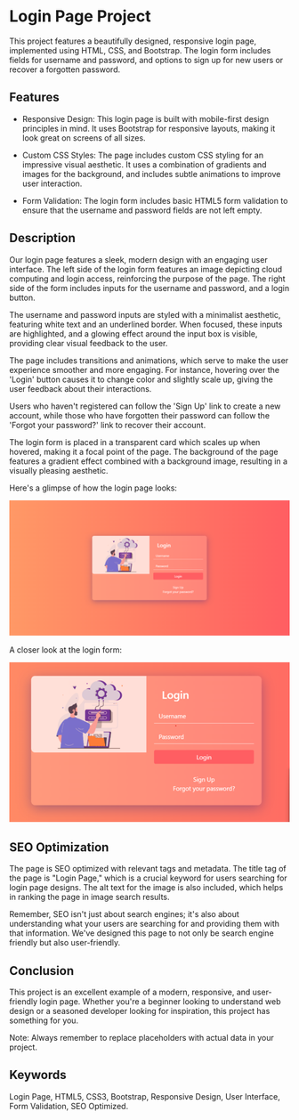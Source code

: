 # Login Page Project
This project features a beautifully designed, responsive login page, implemented using HTML, CSS, and Bootstrap. The login form includes fields for username and password, and options to sign up for new users or recover a forgotten password.

## Features

* Responsive Design: This login page is built with mobile-first design principles in mind. It uses Bootstrap for responsive layouts, making it look great on screens of all sizes.

* Custom CSS Styles: The page includes custom CSS styling for an impressive visual aesthetic. It uses a combination of gradients and images for the background, and includes subtle animations to improve user interaction.

* Form Validation: The login form includes basic HTML5 form validation to ensure that the username and password fields are not left empty.

## Description
Our login page features a sleek, modern design with an engaging user interface. The left side of the login form features an image depicting cloud computing and login access, reinforcing the purpose of the page. The right side of the form includes inputs for the username and password, and a login button.

The username and password inputs are styled with a minimalist aesthetic, featuring white text and an underlined border. When focused, these inputs are highlighted, and a glowing effect around the input box is visible, providing clear visual feedback to the user.

The page includes transitions and animations, which serve to make the user experience smoother and more engaging. For instance, hovering over the 'Login' button causes it to change color and slightly scale up, giving the user feedback about their interactions.

Users who haven't registered can follow the 'Sign Up' link to create a new account, while those who have forgotten their password can follow the 'Forgot your password?' link to recover their account.

The login form is placed in a transparent card which scales up when hovered, making it a focal point of the page. The background of the page features a gradient effect combined with a background image, resulting in a visually pleasing aesthetic.

Here's a glimpse of how the login page looks:

![My Image](LoginPage.png)

A closer look at the login form:

![My Image](CloseUp.png)

## SEO Optimization
The page is SEO optimized with relevant tags and metadata. The title tag of the page is "Login Page," which is a crucial keyword for users searching for login page designs. The alt text for the image is also included, which helps in ranking the page in image search results.

Remember, SEO isn't just about search engines; it's also about understanding what your users are searching for and providing them with that information. We've designed this page to not only be search engine friendly but also user-friendly.

## Conclusion
This project is an excellent example of a modern, responsive, and user-friendly login page. Whether you're a beginner looking to understand web design or a seasoned developer looking for inspiration, this project has something for you.

Note: Always remember to replace placeholders with actual data in your project.

## Keywords
Login Page, HTML5, CSS3, Bootstrap, Responsive Design, User Interface, Form Validation, SEO Optimized.
